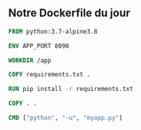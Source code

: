 ## Notre Dockerfile du jour

```Dockerfile
FROM python:3.7-alpine3.8

ENV APP_PORT 8090

WORKDIR /app

COPY requirements.txt .

RUN pip install -r requirements.txt

COPY . .

CMD ["python", "-u", "myapp.py"]
```
